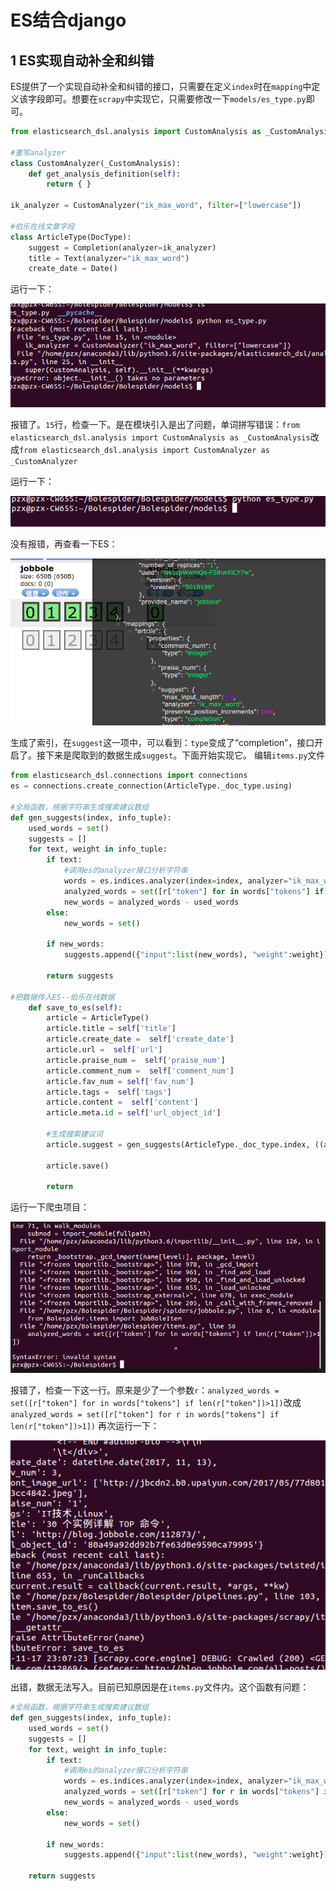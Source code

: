 # ES结合django

## 1 ES实现自动补全和纠错
ES提供了一个实现自动补全和纠错的接口，只需要在定义`index`时在`mapping`中定义该字段即可。想要在`scrapy`中实现它，只需要修改一下`models/es_type.py`即可。
```Python
from elasticsearch_dsl.analysis import CustomAnalysis as _CustomAnalysis

#重写analyzer
class CustomAnalyzer(_CustomAnalysis):
    def get_analysis_definition(self):
        return { }
        
ik_analyzer = CustomAnalyzer("ik_max_word", filter=["lowercase"])

#伯乐在线文章字段
class ArticleType(DocType):
    suggest = Completion(analyzer=ik_analyzer)
    title = Text(analyzer="ik_max_word")
    create_date = Date()
```

运行一下：

![](img/001.png)

报错了。`15`行，检查一下。是在模块引入是出了问题，单词拼写错误：`from elasticsearch_dsl.analysis import CustomAnalysis as _CustomAnalysis`改成`from elasticsearch_dsl.analysis import CustomAnalyzer as _CustomAnalyzer`

运行一下：

![](img/002.png)

没有报错，再查看一下ES：

![](img/003.png)

生成了索引，在`suggest`这一项中，可以看到：`type`变成了“completion”，接口开启了。接下来是爬取到的数据生成`suggest`。下面开始实现它。
编辑`items.py`文件
```Python
from elasticsearch_dsl.connections import connections
es = connections.create_connection(ArticleType._doc_type.using)

#全局函数，根据字符串生成搜索建议数组
def gen_suggests(index, info_tuple):
    used_words = set()
    suggests = []
    for text, weight in info_tuple:
        if text:
            #调用es的analyzer接口分析字符串
            words = es.indices.analyzer(index=index, analyzer="ik_max_word", params={'filter':["lowercase"]}, body=text)
            analyzed_words = set([r["token"] for in words["tokens"] if len(r["token"])>1])
            new_words = analyzed_words - used_words
        else:
            new_words = set()

        if new_words:
            suggests.append({"input":list(new_words), "weight":weight})

        return suggests
        
#把数据传入ES--伯乐在线数据
    def save_to_es(self):
        article = ArticleType()
        article.title = self['title']
        article.create_date =  self['create_date']
        article.url =  self['url']
        article.praise_num =  self['praise_num']
        article.comment_num =  self['comment_num']
        article.fav_num = self['fav_num']
        article.tags =  self['tags']
        article.content =  self['content']
        article.meta.id = self['url_object_id']

        #生成搜索建议词
        article.suggest = gen_suggests(ArticleType._doc_type.index, ((article.title, 10),(article.tags, 7)))

        article.save()

        return
```
运行一下爬虫项目：

![](img/004.png)

报错了，检查一下这一行。原来是少了一个参数`r`：`analyzed_words = set([r["token"] for in words["tokens"] if len(r["token"])>1])`改成`analyzed_words = set([r["token"] for r in words["tokens"] if len(r["token"])>1])`
再次运行一下：

![](img/005.png)

出错，数据无法写入。目前已知原因是在`items.py`文件内。这个函数有问题：
```Python
#全局函数，根据字符串生成搜索建议数组
def gen_suggests(index, info_tuple):
    used_words = set()
    suggests = []
    for text, weight in info_tuple:
        if text:
            #调用es的analyzer接口分析字符串
            words = es.indices.analyzer(index=index, analyzer="ik_max_word", params={'filter':["lowercase"]}, body=text)
            analyzed_words = set([r["token"] for r in words["tokens"] if len(r["token"])>1])
            new_words = analyzed_words - used_words
        else:
            new_words = set()

        if new_words:
            suggests.append({"input":list(new_words), "weight":weight})

    return suggests
```
